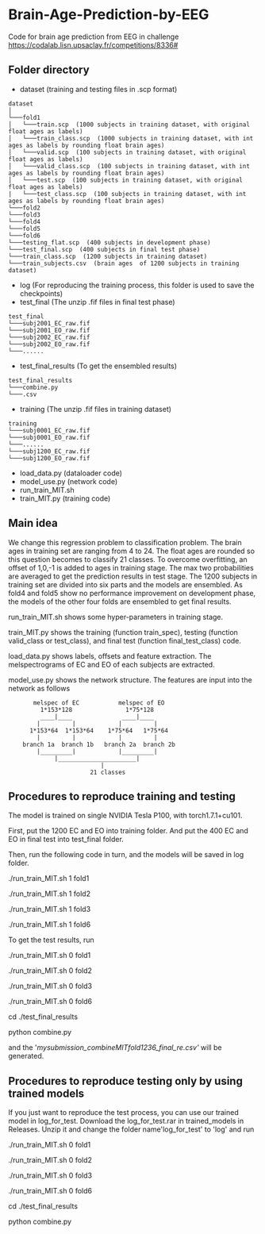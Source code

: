 # Brain-Age-Prediction-by-EEG
Code for brain age prediction from EEG in challenge https://codalab.lisn.upsaclay.fr/competitions/8336# 

## Folder directory

- dataset  (training and testing files in .scp format) 
```
dataset
│
└───fold1
│   └───train.scp  (1000 subjects in training dataset, with original float ages as labels)
│   └───train_class.scp  (1000 subjects in training dataset, with int ages as labels by rounding float brain ages)
│   └───valid.scp  (100 subjects in training dataset, with original float ages as labels)
│   └───valid_class.scp  (100 subjects in training dataset, with int ages as labels by rounding float brain ages)
│   └───test.scp  (100 subjects in training dataset, with original float ages as labels)
|   └───test_class.scp  (100 subjects in training dataset, with int ages as labels by rounding float brain ages)
└───fold2
└───fold3
└───fold4
└───fold5
└───fold6
└───testing_flat.scp  (400 subjects in development phase)
└───test_final.scp  (400 subjects in final test phase)
└───train_class.scp  (1200 subjects in training dataset)
└───train_subjects.csv  (brain ages  of 1200 subjects in training dataset)
```
- log  (For reproducing the training process, this folder is used to save the checkpoints)
- test_final  (The unzip .fif files in final test phase)
```
test_final
└───subj2001_EC_raw.fif
└───subj2001_EO_raw.fif
└───subj2002_EC_raw.fif
└───subj2002_EO_raw.fif
└───......
```
- test_final_results (To get the ensembled results)
```
test_final_results
└───combine.py
└───.csv
```
- training  (The unzip .fif files in training dataset)
```
training
└───subj0001_EC_raw.fif
└───subj0001_EO_raw.fif
└───......
└───subj1200_EC_raw.fif
└───subj1200_EO_raw.fif
```
- load_data.py  (dataloader code)
- model_use.py  (network code)
- run_train_MIT.sh 
- train_MIT.py  (training code)

## Main idea

We change this regression problem to classification problem. The brain ages in training set are ranging from 4 to 24. The float ages are rounded so this question becomes to classify 21 classes. To overcome overfitting, an offset of 1,0,-1 is added to ages in training stage. The max two probabilities are averaged to get the prediction results in test stage. The 1200 subjects in training set are divided into six parts and the models are ensembled. As fold4 and fold5 show no performance improvement on development phase, the models of the other four folds are ensembled to get final results.

run_train_MIT.sh shows some hyper-parameters in training stage.

train_MIT.py shows the training (function train_spec), testing (function valid_class or test_class), and final test (function final_test_class) code.

load_data.py shows labels, offsets and feature extraction. The melspectrograms of EC and EO of each subjects are extracted.

model_use.py shows the network structure. The features are input into the network as follows
```
       melspec of EC           melspec of EO
         1*153*128               1*75*128
         ____|____              ____|____
        |         |            |         |
      1*153*64  1*153*64    1*75*64   1*75*64
        |         |            |         |
    branch 1a  branch 1b   branch 2a  branch 2b
        |_________|            |_________|
             |______________________|
                          |
                       21 classes
```
## Procedures to reproduce training and testing

The model is trained on single NVIDIA Tesla P100, with torch1.7.1+cu101.

First, put the 1200 EC and EO into training folder. And put the 400 EC and EO in final test into test_final folder.

Then, run the following code in turn, and the models will be saved in log folder.

./run_train_MIT.sh 1 fold1

./run_train_MIT.sh 1 fold2

./run_train_MIT.sh 1 fold3

./run_train_MIT.sh 1 fold6

To get the test results, run

./run_train_MIT.sh 0 fold1

./run_train_MIT.sh 0 fold2

./run_train_MIT.sh 0 fold3

./run_train_MIT.sh 0 fold6

cd ./test_final_results

python combine.py

and the '*mysubmission_combineMITfold1236_final_re.csv'* will be generated.

## Procedures to reproduce testing only  by using trained models

If you just want to reproduce the test process, you can use our trained model in log_for_test. Download the log_for_test.rar in trained_models in Releases. Unzip it and change the folder name'log_for_test' to 'log' and run

./run_train_MIT.sh 0 fold1

./run_train_MIT.sh 0 fold2

./run_train_MIT.sh 0 fold3

./run_train_MIT.sh 0 fold6

cd ./test_final_results

python combine.py
